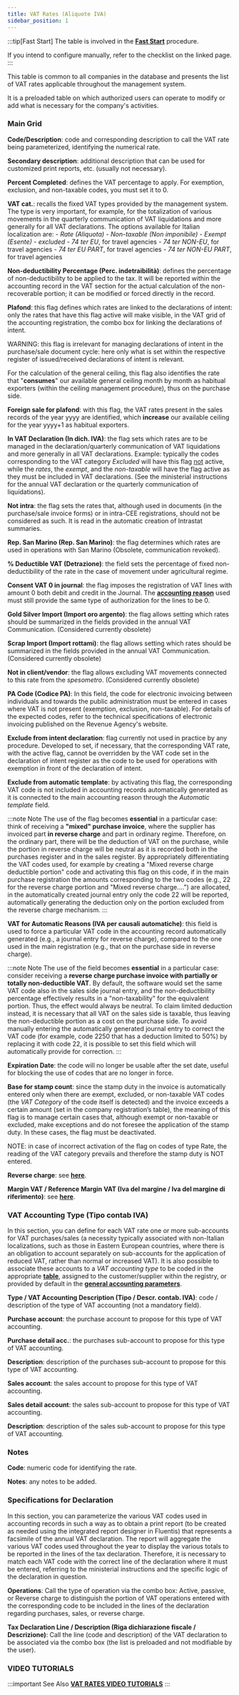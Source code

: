 ```yaml
---
title: VAT Rates (Aliquote IVA)
sidebar_position: 1
---
```


:::tip[Fast Start]
The table is involved in the [**Fast Start**](/docs/guide/fast-start) procedure.

If you intend to configure manually, refer to the checklist on the linked page.
:::

This table is common to all companies in the database and presents the list of VAT rates applicable throughout the management system.

It is a preloaded table on which authorized users can operate to modify or add what is necessary for the company's activities.

### Main Grid

**Code/Description**: code and corresponding description to call the VAT rate being parameterized, identifying the numerical rate.

**Secondary description**: additional description that can be used for customized print reports, etc. (usually not necessary).

**Percent Completed**: defines the VAT percentage to apply. For exemption, exclusion, and non-taxable codes, you must set it to 0.

**VAT cat.**: recalls the fixed VAT types provided by the management system. The type is very important, for example, for the totalization of various movements in the quarterly communication of VAT liquidations and more generally for all VAT declarations. The options available for Italian localization are:
    - *Rate (Aliquota)*
    - *Non-taxable (Non imponibile)*
    - *Exempt (Esente)*
    - *excluded*
    - *74 ter EU*, for travel agencies
    - *74 ter NON-EU*, for travel agencies
    - *74 ter EU PART*, for travel agencies
    - *74 ter NON-EU PART*, for travel agencies

**Non-deductibility Percentage (Perc. indetraibilità)**: defines the percentage of non-deductibility to be applied to the tax. It will be reported within the accounting record in the VAT section for the actual calculation of the non-recoverable portion; it can be modified or forced directly in the record.

**Plafond**: this flag defines which rates are linked to the declarations of intent: only the rates that have this flag active will make visible, in the VAT grid of the accounting registration, the combo box for linking the declarations of intent.

WARNING: this flag is irrelevant for managing declarations of intent in the purchase/sale document cycle: here only what is set within the respective register of issued/received declarations of intent is relevant.

For the calculation of the general ceiling, this flag also identifies the rate that "**consumes**" our available general ceiling month by month as habitual exporters (within the ceiling management procedure), thus on the purchase side.

**Foreign sale for plafond**: with this flag, the VAT rates present in the sales records of the year yyyy are identified, which **increase** our available ceiling for the year yyyy+1 as habitual exporters.

**In VAT Declaration (In dich. IVA)**: the flag sets which rates are to be managed in the declaration/quarterly communication of VAT liquidations and more generally in all VAT declarations. Example: typically the codes corresponding to the VAT category *Excluded* will have this flag <u>not</u> active, while the *rates*, the *exempt*, and the *non-taxable* will have the flag active as they must be included in VAT declarations. (See the ministerial instructions for the annual VAT declaration or the quarterly communication of liquidations).

**Not intra**: the flag sets the rates that, although used in documents (in the purchase/sale invoice forms) or in intra-CEE registrations, should not be considered as such. It is read in the automatic creation of Intrastat summaries.

**Rep. San Marino (Rep. San Marino)**: the flag determines which rates are used in operations with San Marino (Obsolete, communication revoked).

**% Deductible VAT (Detrazione)**: the field sets the percentage of fixed non-deductibility of the rate in the case of movement under agricultural regime.

**Consent VAT 0 in journal**: the flag imposes the registration of VAT lines with amount 0 both debit and credit in the Journal. The [**accounting reason**](/docs/configurations/tables/finance/ledger-records-templates/insert-ledger-records-templates) used must still provide the same type of authorization for the lines to be 0.

**Gold Silver Import (Import oro argento)**: the flag allows setting which rates should be summarized in the fields provided in the annual VAT Communication. (Considered currently obsolete)

**Scrap Import (Import rottami)**: the flag allows setting which rates should be summarized in the fields provided in the annual VAT Communication. (Considered currently obsolete)

**Not in client/vendor**: the flag allows excluding VAT movements connected to this rate from the *spesometro*. (Considered currently obsolete)

**PA Code (Codice PA)**: In this field, the code for electronic invoicing between individuals and towards the public administration must be entered in cases where VAT is not present (exemption, exclusion, non-taxable). For details of the expected codes, refer to the technical specifications of electronic invoicing published on the Revenue Agency's website.

**Exclude from intent declaration**: flag currently not used in practice by any procedure. Developed to set, if necessary, that the corresponding VAT rate, with the active flag, cannot be overridden by the VAT code set in the declaration of intent register as the code to be used for operations with exemption in front of the declaration of intent.

**Exclude from automatic template**: by activating this flag, the corresponding VAT code is not included in accounting records automatically generated as it is connected to the main accounting reason through the *Automatic template* field.

:::note  Note
The use of the flag becomes **essential** in a particular case: think of receiving a **"mixed" purchase invoice**, where the supplier has invoiced part **in reverse charge** and part in ordinary regime. Therefore, on the ordinary part, there will be the deduction of VAT on the purchase, while the portion in reverse charge will be neutral as it is recorded both in the purchases register and in the sales register. By appropriately differentiating the VAT codes used, for example by creating a "Mixed reverse charge deductible portion" code and activating this flag on this code, if in the main purchase registration the amounts corresponding to the two codes (e.g., 22 for the reverse charge portion and "Mixed reverse charge....") are allocated, in the automatically created journal entry only the code 22 will be reported, automatically generating the deduction only on the portion excluded from the reverse charge mechanism.
:::

**VAT for Automatic Reasons (IVA per causali automatiche)**: this field is used to force a particular VAT code in the accounting record automatically generated (e.g., a journal entry for reverse charge), compared to the one used in the main registration (e.g., that on the purchase side in reverse charge).

:::note Note
The use of the field becomes **essential** in a particular case: consider receiving a **reverse charge purchase invoice with partially or totally non-deductible VAT**. By default, the software would set the same VAT code also in the sales side journal entry, and the non-deductibility percentage effectively results in a "non-taxability" for the equivalent portion. Thus, the effect would always be neutral. To claim limited deduction instead, it is necessary that all VAT on the sales side is taxable, thus leaving the non-deductible portion as a cost on the purchase side. To avoid manually entering the automatically generated journal entry to correct the VAT code (for example, code 2250 that has a deduction limited to 50%) by replacing it with code 22, it is possible to set this field which will automatically provide for correction.
:::

**Expiration Date**: the code will no longer be usable after the set date, useful for blocking the use of codes that are no longer in force.

**Base for stamp count**: since the stamp duty in the invoice is automatically entered only when there are exempt, excluded, or non-taxable VAT codes (the *VAT Category* of the code itself is detected) and the invoice exceeds a certain amount (set in the company registration’s table), the meaning of this flag is to manage certain cases that, although exempt or non-taxable or excluded, make exceptions and do not foresee the application of the stamp duty. In these cases, the flag must be deactivated.

NOTE: in case of incorrect activation of the flag on codes of type Rate, the reading of the VAT category prevails and therefore the stamp duty is NOT entered.

**Reverse charge**: see [**here**](/docs/finance-area/particular-cases/mixed-reverse-charge).

**Margin VAT / Reference Margin VAT (Iva del margine / Iva del margine di riferimento)**: see [**here**](/docs/finance-area/particular-cases/VAT_regime-del-maine).

### VAT Accounting Type (Tipo contab IVA)

In this section, you can define for each VAT rate one or more sub-accounts for VAT purchases/sales (a necessity typically associated with non-Italian localizations, such as those in Eastern European countries, where there is an obligation to account separately on sub-accounts for the application of reduced VAT, rather than normal or increased VAT). It is also possible to associate these accounts to a *VAT accounting type* to be coded in the appropriate [**table**](/docs/configurations/tables/finance/vat-accounting-types), assigned to the customer/supplier within the registry, or provided by default in the [**general accounting parameters**](/docs/configurations/parameters/finance/accounting-parameters).

**Type / VAT Accounting Description (Tipo / Descr. contab. IVA)**: code / description of the type of VAT accounting (not a mandatory field).

**Purchase account**: the purchase account to propose for this type of VAT accounting.

**Purchase detail acc.**: the purchases sub-account to propose for this type of VAT accounting.

**Description**: description of the purchases sub-account to propose for this type of VAT accounting.

**Sales account**: the sales account to propose for this type of VAT accounting.

**Sales detail account**: the sales sub-account to propose for this type of VAT accounting.

**Description**: description of the sales sub-account to propose for this type of VAT accounting.

### Notes 

**Code**: numeric code for identifying the rate.

**Notes**: any notes to be added.

### Specifications for Declaration 

In this section, you can parameterize the various VAT codes used in accounting records in such a way as to obtain a print report (to be created as needed using the integrated report designer in Fluentis) that represents a facsimile of the annual VAT declaration. The report will aggregate the various VAT codes used throughout the year to display the various totals to be reported in the lines of the tax declaration. Therefore, it is necessary to match each VAT code with the correct line of the declaration where it must be entered, referring to the ministerial instructions and the specific logic of the declaration in question.

**Operations**: Call the type of operation via the combo box: Active, passive, or Reverse charge to distinguish the portion of VAT operations entered with the corresponding code to be included in the lines of the declaration regarding purchases, sales, or reverse charge.

**Tax Declaration Line / Description (Riga dichiarazione fiscale / Descrizione)**: Call the line (code and description) of the VAT declaration to be associated via the combo box (the list is preloaded and not modifiable by the user).

### VIDEO TUTORIALS

:::important See Also
[**VAT RATES VIDEO TUTORIALS**](/docs/video/finance/intro)
:::